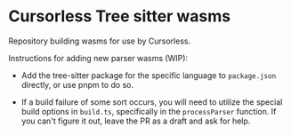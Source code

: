 # Cursorless Tree sitter wasms

Repository building wasms for use by Cursorless.

Instructions for adding new parser wasms (WIP):

- Add the tree-sitter package for the specific language to `package.json` directly, or use pnpm to do so. 

- If a build failure of some sort occurs, you will need to utilize the special build options in `build.ts`, specifically in the `processParser` function. If you can't figure it out, leave the PR as a draft and ask for help.  